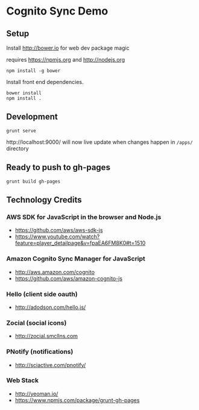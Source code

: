 # Cognito Sync Demo

## Setup

Install http://bower.io for web dev package magic

requires https://npmjs.org and http://nodejs.org

```
npm install -g bower
```

Install front end dependencies.

```
bower install
npm install .
```

## Development

```
grunt serve
```

http://localhost:9000/ will now live update when changes happen in `/apps/` directory

## Ready to push to gh-pages
```
grunt build gh-pages
```

## Technology Credits

### AWS SDK for JavaScript in the browser and Node.js
 * https://github.com/aws/aws-sdk-js
 * https://www.youtube.com/watch?feature=player_detailpage&v=fpaEA6FM8K0#t=1510

### Amazon Cognito Sync Manager for JavaScript 
 * http://aws.amazon.com/cognito
 * https://github.com/aws/amazon-cognito-js

### Hello (client side oauth)
 * http://adodson.com/hello.js/

### Zocial (social icons)
 * http://zocial.smcllns.com

### PNotify (notifications)
 * http://sciactive.com/pnotify/


### Web Stack
 * http://yeoman.io/
 * https://www.npmjs.com/package/grunt-gh-pages
